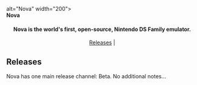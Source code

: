 alt="Nova" width="200"></a>
  <br>
  <b>Nova</b>
  <br>
</h1>

<h4 align="center"><b>Nova</b> is the world's first, open-source, Nintendo DS Family emulator.
<br>
</h4>

<p align="center">
  <a href="#releases">Releases</a> |
</p>

## Releases

Nova has one main release channel: Beta.
No additional notes...
